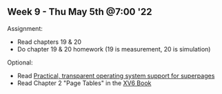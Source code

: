 ## Week 9 - Thu May 5th @7:00 '22

Assignment:

- Read chapters 19 & 20
- Do chapter 19 & 20 homework (19 is measurement, 20 is simulation)

Optional:

- Read [Practical, transparent operating system support for superpages](https://www.usenix.org/legacy/events/osdi02/tech/full_papers/navarro/navarro_html/)
- Read Chapter 2 "Page Tables" in the [XV6 Book](http://throwingbones.com/ben/ostep/)
